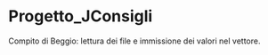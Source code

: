 # Progetto_JConsigli


















Compito di Beggio: lettura dei file e immissione dei valori nel vettore.
